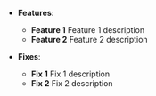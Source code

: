 * **Features**:
  * **Feature 1**
Feature 1 description
  * **Feature 2**
Feature 2 description

* **Fixes**:
  * **Fix 1**
Fix 1 description
  * **Fix 2**
Fix 2 description
